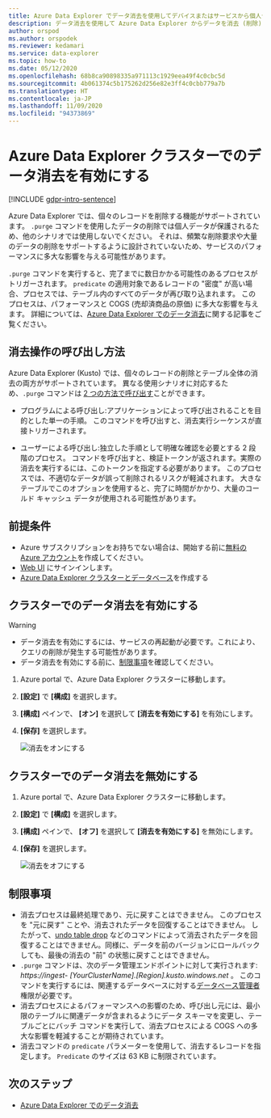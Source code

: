 ```yaml
---
title: Azure Data Explorer でデータ消去を使用してデバイスまたはサービスから個人データを削除する
description: データ消去を使用して Azure Data Explorer からデータを消去 (削除) する方法について説明します。
author: orspod
ms.author: orspodek
ms.reviewer: kedamari
ms.service: data-explorer
ms.topic: how-to
ms.date: 05/12/2020
ms.openlocfilehash: 68b8ca90898335a971113c1929eea49f4c0cbc5d
ms.sourcegitcommit: 4b061374c5b175262d256e82e3ff4c0cbb779a7b
ms.translationtype: HT
ms.contentlocale: ja-JP
ms.lasthandoff: 11/09/2020
ms.locfileid: "94373869"
---
```

# <a name="enable-data-purge-on-your-azure-data-explorer-cluster"></a>Azure Data Explorer クラスターでのデータ消去を有効にする

[!INCLUDE [gdpr-intro-sentence](includes/gdpr-intro-sentence.md)]

Azure Data Explorer では、個々のレコードを削除する機能がサポートされています。 `.purge` コマンドを使用したデータの削除では個人データが保護されるため、他のシナリオでは使用しないでください。 それは、頻繁な削除要求や大量のデータの削除をサポートするように設計されていないため、サービスのパフォーマンスに多大な影響を与える可能性があります。

`.purge` コマンドを実行すると、完了までに数日かかる可能性のあるプロセスがトリガーされます。 `predicate` の適用対象であるレコードの "密度" が高い場合、プロセスでは、テーブル内のすべてのデータが再び取り込まれます。 このプロセスは、パフォーマンスと COGS (売却済商品の原価) に多大な影響を与えます。 詳細については、[Azure Data Explorer でのデータ消去](kusto/concepts/data-purge.md)に関する記事をご覧ください。

## <a name="methods-of-invoking-purge-operations"></a>消去操作の呼び出し方法 

Azure Data Explorer (Kusto) では、個々のレコードの削除とテーブル全体の消去の両方がサポートされています。 異なる使用シナリオに対応するため、`.purge` コマンドは [2 つの方法で呼び出す](kusto/concepts/data-purge.md#purge-table-tablename-records-command)ことができます。

* プログラムによる呼び出し:アプリケーションによって呼び出されることを目的とした単一の手順。 このコマンドを呼び出すと、消去実行シーケンスが直接トリガーされます。

* ユーザーによる呼び出し:独立した手順として明確な確認を必要とする 2 段階のプロセス。 コマンドを呼び出すと、検証トークンが返されます。実際の消去を実行するには、このトークンを指定する必要があります。 このプロセスでは、不適切なデータが誤って削除されるリスクが軽減されます。 大きなテーブルでこのオプションを使用すると、完了に時間がかかり、大量のコールド キャッシュ データが使用される可能性があります。 

## <a name="prerequisites"></a>前提条件

* Azure サブスクリプションをお持ちでない場合は、開始する前に[無料の Azure アカウント](https://azure.microsoft.com/free/)を作成してください。
* [Web UI](https://dataexplorer.azure.com/) にサインインします。
* [Azure Data Explorer クラスターとデータベース](create-cluster-database-portal.md)を作成する

## <a name="enable-data-purge-on-your-cluster"></a>クラスターでのデータ消去を有効にする

> [!WARNING]
> * データ消去を有効にするには、サービスの再起動が必要です。これにより、クエリの削除が発生する可能性があります。
> * データ消去を有効にする前に、[制限事項](#limitations)を確認してください。

1. Azure portal で、Azure Data Explorer クラスターに移動します。 
1. **[設定]** で **[構成]** を選択します。 
1. **[構成]** ペインで、 **[オン]** を選択して **[消去を有効にする]** を有効にします。
1. **[保存]** を選択します。
 
    ![消去をオンにする](media/data-purge-portal/enable-purge-on.png)

## <a name="disable-data-purge-on-your-cluster"></a>クラスターでのデータ消去を無効にする

1. Azure portal で、Azure Data Explorer クラスターに移動します。 
1. **[設定]** で **[構成]** を選択します。 
1. **[構成]** ペインで、 **[オフ]** を選択して **[消去を有効にする]** を無効にします。
1. **[保存]** を選択します。

    ![消去をオフにする](media/data-purge-portal/enable-purge-off.png)

## <a name="limitations"></a>制限事項

* 消去プロセスは最終処理であり、元に戻すことはできません。 このプロセスを "元に戻す" ことや、消去されたデータを回復することはできません。 したがって、[undo table drop](kusto/management/undo-drop-table-command.md) などのコマンドによって消去されたデータを回復することはできません。同様に、データを前のバージョンにロールバックしても、最後の消去の "前" の状態に戻すことはできません。
* `.purge` コマンドは、次のデータ管理エンドポイントに対して実行されます: *https://ingest- [YourClusterName].[Region].kusto.windows.net* 。 このコマンドを実行するには、関連するデータベースに対する[データベース管理者](kusto/management/access-control/role-based-authorization.md)権限が必要です。 
* 消去プロセスによるパフォーマンスへの影響のため、呼び出し元には、最小限のテーブルに関連データが含まれるようにデータ スキーマを変更し、テーブルごとにバッチ コマンドを実行して、消去プロセスによる COGS への多大な影響を軽減することが期待されています。
* 消去コマンドの `predicate` パラメーターを使用して、消去するレコードを指定します。 `Predicate` のサイズは 63 KB に制限されています。 

## <a name="next-steps"></a>次のステップ

* [Azure Data Explorer でのデータ消去](kusto/concepts/data-purge.md)
